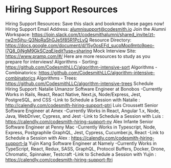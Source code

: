 # Hiring Support Resources

Hiring Support Resources:
Save this slack and bookmark these pages now!
Hiring Support Email Address: alumnisupport@codesmith.io
Join the Alumni Workspace: https://join.slack.com/t/codesmithalumni/shared_invite/zt-rw2m5jhu-Q3NoRaShGJe5f85R1PcLyQ
Resource Directory: https://docs.google.com/document/d/15y0osEFd_sucpMop9mto9peo-l7Q8_0iNgM9GkSCzqE/edit?usp=sharing
Mock Interview Site: https://www.pramp.com/#/
Here are more resources to study as you prepare for interviews!
Algorithms - Sorting: https://github.com/CodesmithLLC/algorithm-intensive-sort
Algorithms - Combinatorics: https://github.com/CodesmithLLC/algorithm-intensive-combinatorics
Algorithms - Trees: https://github.com/CodesmithLLC/algorithm-intensive-trees
Schedule Hiring Support:
Natalie Umanzor
Software Engineer at Bonobos
-Currently Works in Rails, React, React Native, Next.js, Node/Express, Jest, PostgreSQL, and CSS
-Link to Schedule a Session with Natalie : http://calendly.com/codesmith-hiring-support-ptri
Luis Croussett
Senior Software Engineer at Amex
-Currently Works in React, Angular 1.x, Node, Java, WebDriver, Cypress, and Jest
-Link to Schedule a Session with Luis : https://calendly.com/codesmith-hiring-support-ny
Alex Infante
Senior Software Engineer at Penny Mac
-Currently Works in Typescript, Node, Express, Postgraphile GraphQL, Jest, Cypress, Cucumber.js, React
-Link to Schedule a Session with Alex : https://calendly.com/codesmith-hiring-support-la
Yujin Kang
Software Engineer at Namely
-Currently Works in TypeScript, React, Redux, SASS, GraphQL, Protocol Buffers, Docker, Drone, Chromatic, Spinnaker, Testcraft
-Link to Schedule a Session with Yujin : https://calendly.com/codesmith-hiring-support-ftri